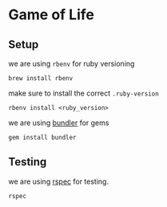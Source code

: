 # Game of Life

## Setup

we are using `rbenv` for ruby versioning
```shell
brew install rbenv
```

make sure to install the correct `.ruby-version`
```shell
rbenv install <ruby_version>
```

we are using [bundler][1] for gems
```shell
gem install bundler
```

## Testing

we are using [rspec][2] for testing.
```shell
rspec
```

[1]: https://bundler.io/
[2]: http://rspec.info/

